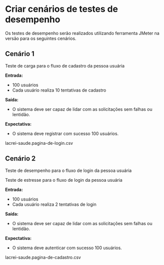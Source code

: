 # Criar cenários de testes de desempenho

Os testes de desempenho serão realizados utilizando ferramenta JMeter na versão para os seguintes cenários.

## **Cenário 1**

Teste de carga para o fluxo de cadastro da pessoa usuária

**Entrada:**

* 100 usuários
* Cada usuário realiza 10 tentativas de cadastro

**Saída:**

* O sistema deve ser capaz de lidar com as solicitações sem falhas ou lentidão.

**Expectativa:**

* O sistema deve registrar com sucesso 100 usuários.

lacrei-saude.pagina-de-login.csv

## **Cenário 2**

Teste de desempenho para o fluxo de login da pessoa usuária

Teste de estresse para o fluxo de login da pessoa usuária

**Entrada:**

* 100 usuários
* Cada usuário realiza 2 tentativas de login

**Saída:**

* O sistema deve ser capaz de lidar com as solicitações sem falhas ou lentidão.

**Expectativa:**

* O sistema deve autenticar com sucesso 100 usuários.

lacrei-saude.pagina-de-cadastro.csv
